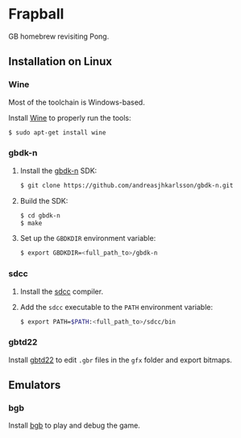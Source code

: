 # Frapball

GB homebrew revisiting Pong.

## Installation on Linux

### Wine

Most of the toolchain is Windows-based.

Install [Wine](https://www.winehq.org/) to properly run the tools:

```bash
$ sudo apt-get install wine
```

### gbdk-n

1. Install the [gbdk-n](https://github.com/andreasjhkarlsson/gbdk-n) SDK:
   ```bash
   $ git clone https://github.com/andreasjhkarlsson/gbdk-n.git
   ```

2. Build the SDK:
   ```bash
   $ cd gbdk-n
   $ make
   ```

3. Set up the `GBDKDIR` environment variable:
   ```bash
   $ export GBDKDIR=<full_path_to>/gbdk-n
   ```

### sdcc

1. Install the [sdcc](http://sdcc.sourceforge.net/snap.php#Linux) compiler.

2. Add the `sdcc` executable to the `PATH` environment variable:
   ```bash
   $ export PATH=$PATH:<full_path_to>/sdcc/bin
   ```

### gbtd22

Install [gbtd22](http://www.devrs.com/gb/hmgd/gbtd.html) to edit `.gbr` files in the `gfx` folder and export bitmaps.

## Emulators

### bgb

Install [bgb](http://bgb.bircd.org/) to play and debug the game.

